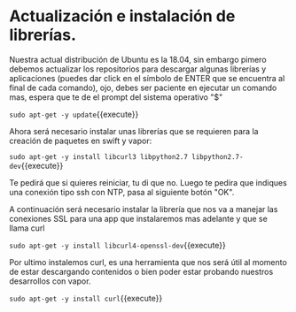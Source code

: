 # Actualización e instalación de librerías.

Nuestra actual distribución de Ubuntu es la 18.04, sin embargo pimero debemos actualizar los repositorios para descargar algunas librerías y aplicaciones (puedes dar click en el símbolo de ENTER que se encuentra al final de cada comando), ojo, debes ser paciente en ejecutar un comando mas, espera que te de el prompt del sistema operativo "$"

`sudo apt-get -y update`{{execute}}

Ahora será necesario instalar unas librerías que se requieren para la creación de paquetes en swift y vapor:

`sudo apt-get -y install libcurl3 libpython2.7 libpython2.7-dev`{{execute}}

Te pedirá que si quieres reiniciar, tu di que no. Luego te pedira que indiques una conexión tipo ssh con NTP, pasa al siguiente botón "OK".

A continuación será necesario instalar la librería que nos va a manejar las conexiones SSL para una app que instalaremos mas adelante y que se llama curl

`sudo apt-get -y install libcurl4-openssl-dev`{{execute}}

Por ultimo instalemos curl, es una herramienta que nos será útil al momento de estar descargando contenidos o bien poder estar probando nuestros desarrollos con vapor.

`sudo apt-get -y install curl`{{execute}}



